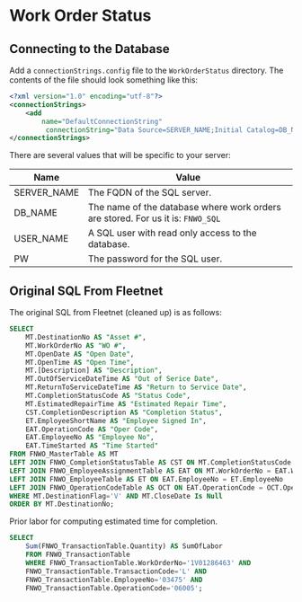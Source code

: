 # Work Order Status

## Connecting to the Database

Add a `connectionStrings.config` file to the `WorkOrderStatus` directory.
The contents of the file should look something like this:

```xml
<?xml version="1.0" encoding="utf-8"?>
<connectionStrings>
	<add
		name="DefaultConnectionString"
		 connectionString="Data Source=SERVER_NAME;Initial Catalog=DB_NAME;Integrated Security=False;Persist Security Info=True;User ID=USER_NAME;Password=PW;MultipleActiveResultSets=True" providerName="System.Data.SqlClient" />
</connectionStrings>
```

There are several values that will be specific to your server:

| Name        | Value                                                                           |
|-------------|---------------------------------------------------------------------------------|
| SERVER_NAME | The FQDN of the SQL server.                                                     |
| DB_NAME     | The name of the database where work orders are stored. For us it is: `FNWO_SQL` |
| USER_NAME   | A SQL user with read only access to the database.                               |
| PW          | The password for the SQL user.                                                  |


## Original SQL From Fleetnet
The original SQL from Fleetnet (cleaned up) is as follows:

```SQL
SELECT
	MT.DestinationNo AS "Asset #",
	MT.WorkOrderNo AS "WO #",
	MT.OpenDate AS "Open Date",
	MT.OpenTime AS "Open Time",
	MT.[Description] AS "Description",
	MT.OutOfServiceDateTime AS "Out of Serice Date",
	MT.ReturnToServiceDateTime AS "Return to Service Date",
	MT.CompletionStatusCode AS "Status Code",
	MT.EstimatedRepairTime AS "Estimated Repair Time",
	CST.CompletionDescription AS "Completion Status",
	ET.EmployeeShortName AS "Employee Signed In",
	EAT.OperationCode AS "Oper Code",
	EAT.EmployeeNo AS "Employee No",
	EAT.TimeStarted AS "Time Started"
FROM FNWO_MasterTable AS MT
LEFT JOIN FNWO_CompletionStatusTable AS CST ON MT.CompletionStatusCode = CST.CompletionStatusCode
LEFT JOIN FNWO_EmployeeAssignmentTable AS EAT ON MT.WorkOrderNo = EAT.WorkOrderNo
LEFT JOIN FNWO_EmployeeTable AS ET ON EAT.EmployeeNo = ET.EmployeeNo
LEFT JOIN FNWO_OperationCodeTable AS OCT ON EAT.OperationCode = OCT.OperationCode
WHERE MT.DestinationFlag='V' AND MT.CloseDate Is Null
ORDER BY MT.DestinationNo;
```

Prior labor for computing estimated time for completion.
```SQL
SELECT
	Sum(FNWO_TransactionTable.Quantity) AS SumOfLabor
	FROM FNWO_TransactionTable
	WHERE FNWO_TransactionTable.WorkOrderNo='1V01286463' AND
	FNWO_TransactionTable.TransactionCode='L' AND
	FNWO_TransactionTable.EmployeeNo='03475' AND
	FNWO_TransactionTable.OperationCode='06005';
```
